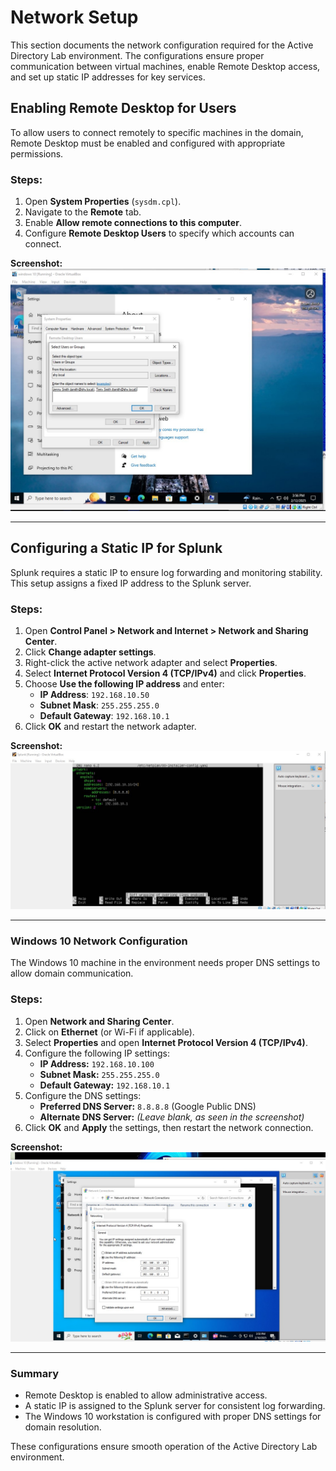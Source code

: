 # Network Setup

This section documents the network configuration required for the Active Directory Lab environment. The configurations ensure proper communication between virtual machines, enable Remote Desktop access, and set up static IP addresses for key services.

## Enabling Remote Desktop for Users
To allow users to connect remotely to specific machines in the domain, Remote Desktop must be enabled and configured with appropriate permissions.

### Steps:
1. Open **System Properties** (`sysdm.cpl`).
2. Navigate to the **Remote** tab.
3. Enable **Allow remote connections to this computer**.
4. Configure **Remote Desktop Users** to specify which accounts can connect.

**Screenshot:**
![Enable Remote Desktop](Enable_Remote_Desktop_Users.jpg)

---

## Configuring a Static IP for Splunk
Splunk requires a static IP to ensure log forwarding and monitoring stability. This setup assigns a fixed IP address to the Splunk server.

### Steps:
1. Open **Control Panel > Network and Internet > Network and Sharing Center**.
2. Click **Change adapter settings**.
3. Right-click the active network adapter and select **Properties**.
4. Select **Internet Protocol Version 4 (TCP/IPv4)** and click **Properties**.
5. Choose **Use the following IP address** and enter:
   - **IP Address**: `192.168.10.50`
   - **Subnet Mask**: `255.255.255.0`
   - **Default Gateway**: `192.168.10.1`
6. Click **OK** and restart the network adapter.

**Screenshot:**
![Splunk Static IP Config](Splunk_Static_IP_Config.jpg)

---

### **Windows 10 Network Configuration**
The Windows 10 machine in the environment needs proper DNS settings to allow domain communication.

### **Steps:**
1. Open **Network and Sharing Center**.
2. Click on **Ethernet** (or Wi-Fi if applicable).
3. Select **Properties** and open **Internet Protocol Version 4 (TCP/IPv4)**.
4. Configure the following IP settings:
   - **IP Address:** `192.168.10.100`
   - **Subnet Mask:** `255.255.255.0`
   - **Default Gateway:** `192.168.10.1`
5. Configure the DNS settings:
   - **Preferred DNS Server:** `8.8.8.8` (Google Public DNS)
   - **Alternate DNS Server:** *(Leave blank, as seen in the screenshot)*
6. Click **OK** and **Apply** the settings, then restart the network connection.

**Screenshot:**
![Windows 10 Network Config](ip_setup_windows10_target.jpg)

---

### Summary
- Remote Desktop is enabled to allow administrative access.
- A static IP is assigned to the Splunk server for consistent log forwarding.
- The Windows 10 workstation is configured with proper DNS settings for domain resolution.

These configurations ensure smooth operation of the Active Directory Lab environment.

